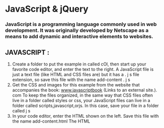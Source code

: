 # JavaScript & jQuery
### JavaScript is a programming language commonly used in web development. It was originally developed by Netscape as a means to add dynamic and interactive elements to websites.
 

## JAVASCRIPT :
1.	Create a folder to put the example in called cOl, then start up your favorite code editor, and enter the text to the right. A JavaScript file is just a text file (like HTML and CSS files are) but it has a . j s file extension, so save this file with the name add-content . j s
2.	Get the CSS and images for this example from the website that accompanies the book: www.javascriptbook (Links to an external site.). com To keep the files organized, in the same way that CSS files often live in a folder called styles or css, your JavaScript files can live in a folder called scripts,javascript,orjs. In this case, save your file in a folder called j s
3.	In your code editor, enter the HTML shown on the left. Save this file with the name add-content.html The HTML <script> element is used to load the JavaScript file into the page. It has an attribute called src, whose value is the path to the script you created. This tells the browser to find and load the script file (just like the src attribute on an tag)
•	Open the HTML file in your browser. You should see that the JavaScript has added a greeting (in this case, Good Afternoon!) to the page. (These greetings are coming from the JavaScript file; they are not in the HTML file.)
## THE SOURCE CODE IS NOT AMENDED 
If you look at the source code for the example you just created, you will see that the HTML is still exactly the same. 
Show 

